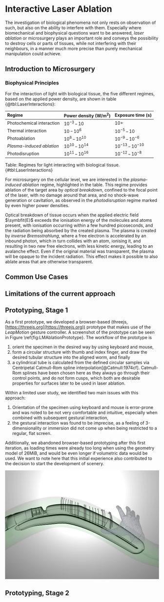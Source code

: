 # Interactive Laser Ablation

The investigation of biological phenomena not only rests on observation of such, but also on the ability to interfere with them. Especially where biomechanical and biophysical questions want to be answered, _laser ablation_ or microsurgery plays an important role and conveys the possibility to destroy cells or parts of tissues, while not interfering with their neighbours, in a manner much more precise than purely mechanical manipulation could achieve.

## Introduction to Microsurgery

### Biophysical Principles

For the interaction of light with biological tissue, the five different regimes, based on the applied power density, are shown in table {@tbl:LaserInteractions}:

| Regime | Power density ($\mathrm{W}/\mathrm{m}^2$) | Exposure time (s) |
|:--|:--|:--|
| Photochemical interaction | $10^{-3}\,-\,10$ | $10+$ |
| Thermal interaction | $10\,-\,10^6$ | $10^{-5}\,-\,10$ |
| Photoablation | $10^6\,-\,10^{10}$ | $10^{-9}\,-\,10^{-6}$ |
| _Plasma-induced ablation_ | $10^{10}\,-\,10^{14}$ | $10^{-13}\,-\,10^{-10}$ |
| Photodisruption | $10^{11}\,-\,10^{16}$ | $10^{-12}\,-\,10^{-8}$ |

Table: Regimes for light interacting with biological tissue. {#tbl:LaserInteractions}

For microsurgery on the cellular level, we are interested in the _plasma-induced ablation_ regime, highlighted in the table. This regime provides ablation of the target area by _optical breakdown_, confined to the focal point of the laser, with no damage around that area, and no shock-wave generation or cavitation, as observed in the _photodisruption_ regime marked by even higher power densities.

Optical breakdown of tissue occurs when the applied electric field $\symbfit{E}$ exceeds the ionisation energy of the molecules and atoms present, with ionisation occurring within a few hundred picoseconds, and the radiation being absorbed by the created plasma. The plasma is created by _inverse Bremsstrahlung_, where a free electron is accelerated by an inbound photon, which in turn collides with an atom, ionising it, and resulting in two new free electrons, with less kinetic energy, leading to an avalanche effect. Even if the original material was transparent, the plasma will be opaque to the incident radiation. This effect makes it possible to also ablate areas that are otherwise transparent.

## Common Use Cases

## Limitations of the current approach

## Prototyping, Stage 1

As a first prototype, we developed a browser-based (threejs, [https://threejs.org](https://threejs.org)) prototype that makes use of the _LeapMotion_ gesture controller. A screenshot of the prototype can be seen in Figure \ref{fig:LMAblationPrototype}. The workflow of the prototype is

1. orient the specimen in the desired way by using keyboard and mouse,
2. form a circular structure with thumb and index finger, and draw the desired tubular structure into the aligned worm, and finally
3. a cylindrical tube is calculated from the defined circular samples via Centripetal Catmull-Rom spline interpolation[@Catmull:1974cf]. Catmull-Rom splines have been chosen here as they always go through their control points, and do not form cusps, which both are desirable properties for surfaces later to be used in laser ablation.

Within a limited user study, we identified two main issues with this approach:

1. Orientation of the specimen using keyboard and mouse is error-prone and was noted to be not very comfortable and intuitive, especially when combined with subsequent gestural interaction,
2. the gestural interaction was found to be imprecise, as a feeling of 3-dimensionality or immersion did not come up when being restricted to a regular, flat screen.

Additionally, we abandoned browser-based prototyping after this first iteration, as loading times were already too long when using the geometry model of 26MiB, and would be even longer if volumetric data would be used. We want to note here that this initial experience also contributed to the decision to start the development of scenery.

![Screenshot of the _LeapMotion_-based interaction prototype, where the user has delineated a tubular structure along the _C. elegans_' gonad system. _C. elegans_ model courtesy of [openworm.org](https://www.openworm.org).\label{fig:LMAblationPrototype}](./figures/LeapMotionLaserAblationPrototype.png)

## Prototyping, Stage 2